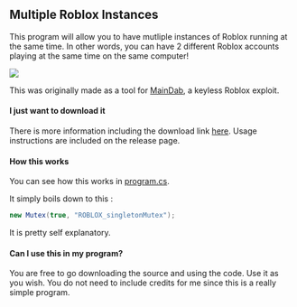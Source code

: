 ## Multiple Roblox Instances
This program will allow you to have mutliple instances of Roblox running at the same time. In other words, you can have 2 different Roblox accounts playing at the same time on the same computer!

[![](https://i.imgur.com/el2EOj2.png)](https://i.imgur.com/el2EOj2.png)

This was originally made as a tool for [MainDab](https://github.com/Avaluate/MainDab "MainDab"), a keyless Roblox exploit.

#### I just want to download it
There is more information including the download link [here](https://github.com/Avaluate/MultipleRobloxInstances/releases/tag/V1 "here"). Usage instructions are included on the release page.

#### How this works
You can see how this works in [program.cs](https://github.com/MainDabRblx/MultipleRobloxInstances/blob/main/Program.cs "program.cs"). 

It simply boils down to this :
```csharp
new Mutex(true, "ROBLOX_singletonMutex");
```
It is pretty self explanatory.

#### Can I use this in my program?
You are free to go downloading the source and using the code. Use it as you wish. You do not need to include credits for me since this is a really simple program.
